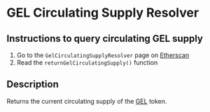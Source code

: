 # GEL Circulating Supply Resolver

## Instructions to query circulating GEL supply

1. Go to the `GelCirculatingSupplyResolver` page on [Etherscan](https://etherscan.io/address/0x54D6CFC43299115535020173b7C00765E521Eca1#readContract)
2. Read the `returnGelCirculatingSupply()` function

## Description

Returns the current circulating supply of the [GEL](https://etherscan.io/token/0x15b7c0c907e4c6b9adaaaabc300c08991d6cea05) token.
